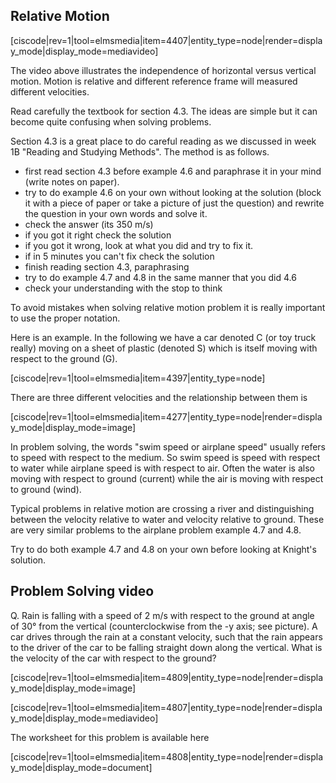 ## Relative Motion

[ciscode|rev=1|tool=elmsmedia|item=4407|entity_type=node|render=display_mode|display_mode=mediavideo]

The video above illustrates the independence of horizontal versus vertical motion.  Motion is relative and different reference frame will measured different velocities.

Read carefully the textbook for section 4.3. The ideas are simple but it can become quite confusing when solving problems.

Section 4.3 is a great place to do careful reading as we discussed in week 1B "Reading and Studying Methods". The method is as follows. 


* first read section 4.3 before example 4.6 and paraphrase it in your mind (write notes on paper). 
* try to do example 4.6 on your own without looking at the solution (block it with a piece of paper or take a picture of just the question) and rewrite the question in your own words and solve it.  
* check the answer (its 350 m/s)
* if you got it right check the solution
* if you got it wrong, look at what you did and try to fix it.
* if in 5 minutes you can't fix check the solution
* finish reading section 4.3, paraphrasing
* try to do example 4.7 and 4.8 in the same manner that you did 4.6
* check your understanding with the stop to think  

To avoid mistakes when solving relative motion problem it is really important to use the proper notation. 

Here is an example. In the following we have a car denoted C (or toy truck really) moving on a sheet of plastic (denoted S) which is itself moving with respect to the ground (G). 

[ciscode|rev=1|tool=elmsmedia|item=4397|entity_type=node]

There are three different velocities and the relationship between them is

[ciscode|rev=1|tool=elmsmedia|item=4277|entity_type=node|render=display_mode|display_mode=image]

<lrndesign-sidenote label="Instructor Note" icon="bookmark" bg-color="#c2e5f2">
In problem solving, the words "swim speed or airplane speed"  usually refers to speed with respect to the medium. So swim speed is speed with respect to water while airplane speed is with respect to air. Often the water is also moving with respect to ground (current) while the air is moving with respect to ground (wind). 
</lrndesign-sidenote>

Typical problems in relative motion are crossing a river and distinguishing between the velocity relative to water and velocity relative to ground. These are very similar problems to the airplane problem example 4.7 and 4.8. 

Try to do both example 4.7 and 4.8 on your own before looking at Knight's solution. 

## Problem Solving video

Q. Rain is falling with a speed of 2 m/s with respect to the ground at angle of 30° from the vertical (counterclockwise from the -y axis; see picture). A car drives through the rain at a constant velocity, such that the rain appears to the driver of the car to be falling straight down along the vertical. What is the velocity of the car with respect to the ground?


[ciscode|rev=1|tool=elmsmedia|item=4809|entity_type=node|render=display_mode|display_mode=image]

[ciscode|rev=1|tool=elmsmedia|item=4807|entity_type=node|render=display_mode|display_mode=mediavideo]

The worksheet for this problem is available here

[ciscode|rev=1|tool=elmsmedia|item=4808|entity_type=node|render=display_mode|display_mode=document]

